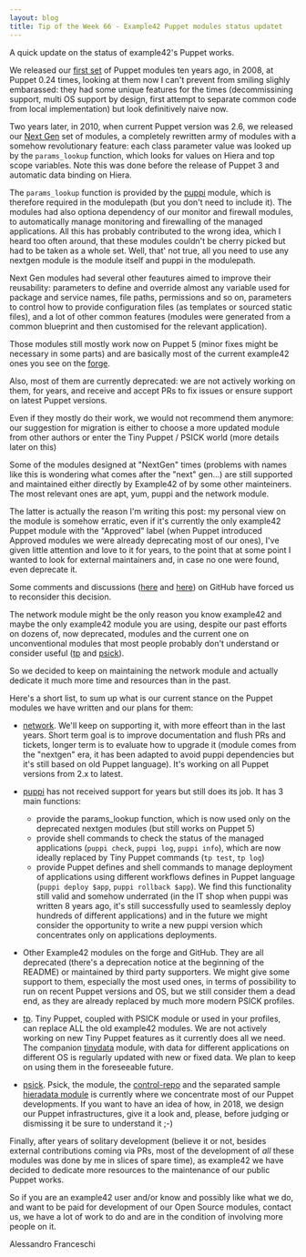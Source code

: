 ```yaml
---
layout: blog
title: Tip of the Week 66 - Example42 Puppet modules status updatet
---
```


A quick update on the status of example42's Puppet works.

We released our [first set](https://github.com/example42/control-repo-archive/tree/1.0) of Puppet modules ten years ago, in 2008, at Puppet 0.24 times, looking at them now I can't prevent from smiling slighly embarassed: they had some unique features for the times (decommissining support, multi OS support by design, first attempt to separate common code from local implementation) but look definitively naive now.

Two years later, in 2010, when current Puppet version was 2.6, we released our [Next Gen](https://github.com/example42/puppet-modules-nextgen) set of modules, a completely rewritten army of modules with a somehow revolutionary feature: each class parameter value was looked up by the ```params_lookup``` function, which looks for values on Hiera and top scope variables. Note this was done before the release of Puppet 3 and automatic data binding on Hiera.

The ```params_lookup``` function is provided by the [puppi](https://github.com/example42/puppi) module, which is therefore required in the modulepath (but you don't need to include it). The modules had also optiona dependency of our monitor and firewall modules, to automatically manage monitoring and firewalling of the managed applications. All this has probably contributed to the wrong idea, which I heard too often around, that these modules couldn't be cherry picked but had to be taken as a whole set. Well, that' not true, all you need to use any nextgen module is the module itself and puppi in the modulepath.

Next Gen modules had several other feautures aimed to improve their reusability: parameters to define and override almost any variable used for package and service names, file paths, permissions and so on, parameters to control how to provide configuration files (as templates or sourced static files), and a lot of other common features (modules were generated from a common blueprint and then customised for the relevant application).

Those modules still mostly work now on Puppet 5 (minor fixes might be necessary in some parts) and are basically most of the current example42 ones you see on the [forge](https://forge.puppet.com/example42).

Also, most of them are currently deprecated: we are not actively working on them, for years, and receive and accept PRs to fix issues or ensure support on latest Puppet versions.

Even if they mostly do their work, we would not recommend them anymore: our suggestion for migration is either to choose a more updated module from other authors or enter the Tiny Puppet / PSICK world (more details later on this)

Some of the modules designed at "NextGen" times (problems with names like this is wondering what comes after the "next" gen...) are still supported and maintained either directly by Example42 of by some other mainteiners. The most relevant ones are apt, yum, puppi and the network module.

The latter is actually the reason I'm writing this post: my personal view on the module is somehow erratic, even if it's currently the only example42 Puppet module with the "Approved" label (when Puppet introduced Approved modules we were already deprecating most of our ones), I've given little attention and love to it for years, to the point that at some point I wanted to look for external maintainers and, in case no one were found, even deprecate it.

Some comments and discussions ([here](https://github.com/example42/puppet-network/pull/214#issuecomment-377794933) and [here](https://github.com/example42/puppet-network/issues/222)) on GitHub have forced us to reconsider this decision.

The network module might be the only reason you know example42 and maybe the only example42 module you are using, despite our past efforts on dozens of, now deprecated, modules and the current one on unconventional modules that most people probably don't understand or consider useful ([tp](https://github.com/example42/puppet-tp) and [psick](https://github.com/example42/puppet-psick)).

So we decided to keep on maintaining the network module and actually dedicate it much more time and resources than in the past.

Here's a short list, to sum up what is our current stance on the Puppet modules we have written and our plans for them:

- [network](https://github.com/example42/puppet-network). We'll keep on supporting it, with more effeort than in the last years. Short term goal is to improve documentation and flush PRs and tickets, longer term is to evaluate how to upgrade it (module comes from the "nextgen" era, it has been adapted to avoid puppi dependencies but it's still based on old Puppet language). It's working on all Puppet versions from 2.x to latest.

- [puppi](https://github.com/example42/puppi) has not received support for years but still does its job. It has 3 main functions:

  - provide the params_lookup function, which is now used only on the deprecated nextgen modules (but still works on Puppet 5)
  - provide shell commands to check the status of the managed applications (```puppi check```, ```puppi log```, ```puppi info```), which are now ideally replaced by Tiny Puppet commands (```tp test```, ```tp log```)
  - provide Puppet defines and shell commands to manage deployment of applications using different workflows defines in Puppet language (```puppi deploy $app```, ```puppi rollback $app```). We find this functionality still valid and somehow underrated (in the IT shop when puppi was written 8 years ago, it's still successfully used to seamlessly deploy hundreds of different applications) and in the future we might consider the opportunity to write a new puppi version which concentrates only on applications deployments.

- Other Example42 modules on the forge and GitHub. They are all deprecated (there's a deprecation notice at the beginning of the README) or maintained by third party supporters. We might give some support to them, especially the most used ones, in terms of possibility to run on recent Puppet versions and OS, but we still consider them a dead end, as they are already replaced by much more modern PSICK profiles.

- [tp](https://github.com/example42/puppet-tp). Tiny Puppet, coupled with PSICK module or used in your profiles, can replace ALL the old example42 modules. We are not actively working on new Tiny Puppet features as it currently does all we need. The companion [tinydata](https://github.com/example42/tinydata) module, with data for different applications on different OS is regularly updated with new or fixed data. We plan to keep on using them in the foreseeable future.

- [psick](https://github.com/example42/puppet-psick). Psick, the module, the [control-repo](https://github.com/example42/psick) and the separated sample [hieradata module](https://github.com/example42/psick-hieradata) is currently where we concentrate most of our Puppet developments. If you want to have an idea of how, in 2018, we design our Puppet infrastructures, give it a look and, please, before judging or dismissing it be sure to understand it ;-)

Finally, after years of solitary development (believe it or not, besides external contributions coming via PRs, most of the development of *all* these modules was done by me in slices of spare time), as example42 we have decided to dedicate more resources to the maintenance of our public Puppet works.

So if you are an example42 user and/or know and possibly like what we do, and want to be paid for development of our Open Source modules, contact us, we have a lot of work to do and are in the condition of involving more people on it.

Alessandro Franceschi
